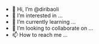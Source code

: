 - 👋 Hi, I’m @diribaoli
- 👀 I’m interested in ...
- 🌱 I’m currently learning ...
- 💞️ I’m looking to collaborate on ...
- 📫 How to reach me ...

<!---
diribaoli/diribaoli is a ✨ special ✨ repository because its `README.md` (this file) appears on your GitHub profile.
You can click the Preview link to take a look at your changes.
--->
